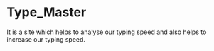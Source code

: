 # Type_Master

It is a site which helps to analyse our typing speed and also helps to increase our typing speed.
